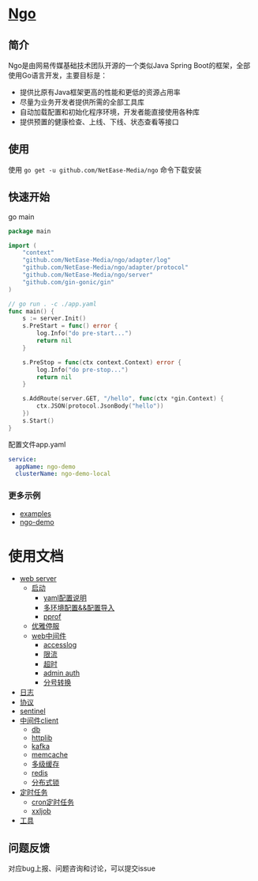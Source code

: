 # [Ngo](https://github.com/NetEase-Media/ngo)

## 简介
Ngo是由网易传媒基础技术团队开源的一个类似Java Spring Boot的框架，全部使用Go语言开发，主要目标是：
- 提供比原有Java框架更高的性能和更低的资源占用率
- 尽量为业务开发者提供所需的全部工具库
- 自动加载配置和初始化程序环境，开发者能直接使用各种库
- 提供预置的健康检查、上线、下线、状态查看等接口

## 使用
使用 `go get -u github.com/NetEase-Media/ngo` 命令下载安装

## 快速开始
go main
```go
package main

import (
	"context"
	"github.com/NetEase-Media/ngo/adapter/log"
	"github.com/NetEase-Media/ngo/adapter/protocol"
	"github.com/NetEase-Media/ngo/server"
	"github.com/gin-gonic/gin"
)

// go run . -c ./app.yaml
func main() {
	s := server.Init()
	s.PreStart = func() error {
		log.Info("do pre-start...")
		return nil
	}

	s.PreStop = func(ctx context.Context) error {
		log.Info("do pre-stop...")
		return nil
	}

	s.AddRoute(server.GET, "/hello", func(ctx *gin.Context) {
		ctx.JSON(protocol.JsonBody("hello"))
	})
	s.Start()
}
```
配置文件app.yaml
```yaml
service:
  appName: ngo-demo
  clusterName: ngo-demo-local

```


### 更多示例

- [examples](/examples)
- [ngo-demo](https://github.com/NetEase-Media/ngo-demo)

# 使用文档
* [web server](docs/server.md)
    * [启动](docs/start.md)
        * [yaml配置说明](docs/config.md)
        * [多环境配置&&配置导入](docs/yamlimport.md)
        * [pprof](docs/pprof.md)
    * [优雅停服](docs/gracefulshutdown.md)
    * [web中间件](docs/middleware.md)
        * [accesslog](docs/accesslog.md)
        * [限流](docs/ratelimiter.md)
        * [超时](docs/timeout.md)
        * [admin auth](docs/jwt-auth.md)
        * [分号转换](docs/semicolon.md)
* [日志](docs/log.md)
* [协议](docs/protocol.md)
* [sentinel](docs/sentinel.md)
* [中间件client](docs/client.md)
    * [db](docs/db.md)
    * [httplib](docs/httplib.md)
    * [kafka](docs/kafka.md)
    * [memcache](docs/memcache.md)
    * [多级缓存](docs/multicache.md)
    * [redis](docs/redis.md)
    * [分布式锁](docs/dlock.md)
* [定时任务]()
    * [cron定时任务](docs/cron.md)
    * [xxljob](docs/xxljob.md)
* [工具](docs/util.md)


## 问题反馈
 对应bug上报、问题咨询和讨论，可以提交issue
